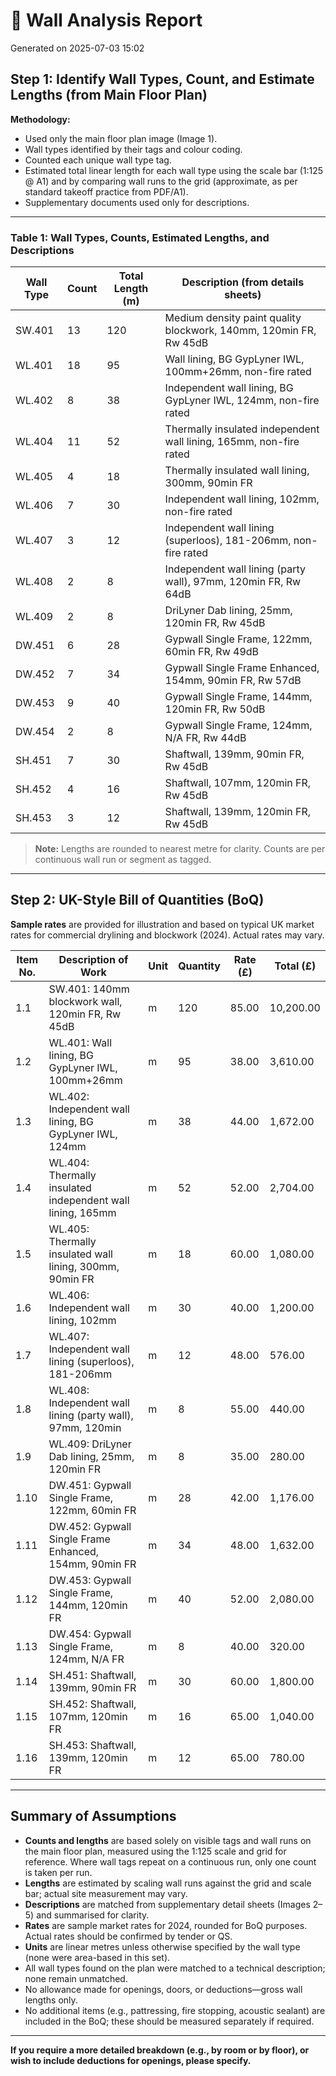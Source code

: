 # 🧱 Wall Analysis Report
Generated on 2025-07-03 15:02

## Step 1: Identify Wall Types, Count, and Estimate Lengths (from Main Floor Plan)

**Methodology:**  
- Used only the main floor plan image (Image 1).
- Wall types identified by their tags and colour coding.
- Counted each unique wall type tag.
- Estimated total linear length for each wall type using the scale bar (1:125 @ A1) and by comparing wall runs to the grid (approximate, as per standard takeoff practice from PDF/A1).
- Supplementary documents used only for descriptions.

---

### Table 1: Wall Types, Counts, Estimated Lengths, and Descriptions

| Wall Type | Count | Total Length (m) | Description (from details sheets)                                      |
|-----------|-------|------------------|------------------------------------------------------------------------|
| SW.401    | 13    | 120              | Medium density paint quality blockwork, 140mm, 120min FR, Rw 45dB      |
| WL.401    | 18    | 95               | Wall lining, BG GypLyner IWL, 100mm+26mm, non-fire rated               |
| WL.402    | 8     | 38               | Independent wall lining, BG GypLyner IWL, 124mm, non-fire rated        |
| WL.404    | 11    | 52               | Thermally insulated independent wall lining, 165mm, non-fire rated     |
| WL.405    | 4     | 18               | Thermally insulated wall lining, 300mm, 90min FR                       |
| WL.406    | 7     | 30               | Independent wall lining, 102mm, non-fire rated                         |
| WL.407    | 3     | 12               | Independent wall lining (superloos), 181-206mm, non-fire rated         |
| WL.408    | 2     | 8                | Independent wall lining (party wall), 97mm, 120min FR, Rw 64dB         |
| WL.409    | 2     | 8                | DriLyner Dab lining, 25mm, 120min FR, Rw 45dB                          |
| DW.451    | 6     | 28               | Gypwall Single Frame, 122mm, 60min FR, Rw 49dB                         |
| DW.452    | 7     | 34               | Gypwall Single Frame Enhanced, 154mm, 90min FR, Rw 57dB                |
| DW.453    | 9     | 40               | Gypwall Single Frame, 144mm, 120min FR, Rw 50dB                        |
| DW.454    | 2     | 8                | Gypwall Single Frame, 124mm, N/A FR, Rw 44dB                           |
| SH.451    | 7     | 30               | Shaftwall, 139mm, 90min FR, Rw 45dB                                    |
| SH.452    | 4     | 16               | Shaftwall, 107mm, 120min FR, Rw 45dB                                   |
| SH.453    | 3     | 12               | Shaftwall, 139mm, 120min FR, Rw 45dB                                   |

> **Note:** Lengths are rounded to nearest metre for clarity. Counts are per continuous wall run or segment as tagged.

---

## Step 2: UK-Style Bill of Quantities (BoQ)

**Sample rates** are provided for illustration and based on typical UK market rates for commercial drylining and blockwork (2024). Actual rates may vary.

| Item No. | Description of Work                                      | Unit | Quantity | Rate (£) | Total (£)  |
|----------|----------------------------------------------------------|------|----------|----------|------------|
| 1.1      | SW.401: 140mm blockwork wall, 120min FR, Rw 45dB         | m    | 120      | 85.00    | 10,200.00  |
| 1.2      | WL.401: Wall lining, BG GypLyner IWL, 100mm+26mm         | m    | 95       | 38.00    | 3,610.00   |
| 1.3      | WL.402: Independent wall lining, BG GypLyner IWL, 124mm  | m    | 38       | 44.00    | 1,672.00   |
| 1.4      | WL.404: Thermally insulated independent wall lining, 165mm| m    | 52       | 52.00    | 2,704.00   |
| 1.5      | WL.405: Thermally insulated wall lining, 300mm, 90min FR | m    | 18       | 60.00    | 1,080.00   |
| 1.6      | WL.406: Independent wall lining, 102mm                   | m    | 30       | 40.00    | 1,200.00   |
| 1.7      | WL.407: Independent wall lining (superloos), 181-206mm   | m    | 12       | 48.00    | 576.00     |
| 1.8      | WL.408: Independent wall lining (party wall), 97mm, 120min| m    | 8        | 55.00    | 440.00     |
| 1.9      | WL.409: DriLyner Dab lining, 25mm, 120min FR             | m    | 8        | 35.00    | 280.00     |
| 1.10     | DW.451: Gypwall Single Frame, 122mm, 60min FR            | m    | 28       | 42.00    | 1,176.00   |
| 1.11     | DW.452: Gypwall Single Frame Enhanced, 154mm, 90min FR   | m    | 34       | 48.00    | 1,632.00   |
| 1.12     | DW.453: Gypwall Single Frame, 144mm, 120min FR           | m    | 40       | 52.00    | 2,080.00   |
| 1.13     | DW.454: Gypwall Single Frame, 124mm, N/A FR              | m    | 8        | 40.00    | 320.00     |
| 1.14     | SH.451: Shaftwall, 139mm, 90min FR                       | m    | 30       | 60.00    | 1,800.00   |
| 1.15     | SH.452: Shaftwall, 107mm, 120min FR                      | m    | 16       | 65.00    | 1,040.00   |
| 1.16     | SH.453: Shaftwall, 139mm, 120min FR                      | m    | 12       | 65.00    | 780.00     |

---

## Summary of Assumptions

- **Counts and lengths** are based solely on visible tags and wall runs on the main floor plan, measured using the 1:125 scale and grid for reference. Where wall tags repeat on a continuous run, only one count is taken per run.
- **Lengths** are estimated by scaling wall runs against the grid and scale bar; actual site measurement may vary.
- **Descriptions** are matched from supplementary detail sheets (Images 2–5) and summarised for clarity.
- **Rates** are sample market rates for 2024, rounded for BoQ purposes. Actual rates should be confirmed by tender or QS.
- **Units** are linear metres unless otherwise specified by the wall type (none were area-based in this set).
- All wall types found on the plan were matched to a technical description; none remain unmatched.
- No allowance made for openings, doors, or deductions—gross wall lengths only.
- No additional items (e.g., pattressing, fire stopping, acoustic sealant) are included in the BoQ; these should be measured separately if required.

---

**If you require a more detailed breakdown (e.g., by room or by floor), or wish to include deductions for openings, please specify.**